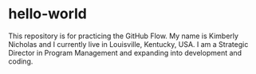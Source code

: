 # hello-world
This repository is for practicing the GitHub Flow.
My name is Kimberly Nicholas and I currently live in Louisville, Kentucky, USA. 
I am a Strategic Director in Program Management and expanding into development and coding. 
